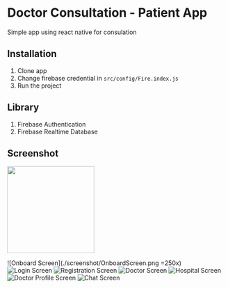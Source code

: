 # Doctor Consultation - Patient App

Simple app using react native for consulation

## Installation

1. Clone app
2. Change firebase credential in `src/config/Fire.index.js`
3. Run the project

## Library

1. Firebase Authentication
2. Firebase Realtime Database

## Screenshot

<img src="./screenshot/OnboardScreen.png" width="200">

![Onboard Screen](./screenshot/OnboardScreen.png =250x)
![Login Screen](./screenshot/LoginScreen.png)
![Registration Screen](./screenshot/RegistrationScreen.png)
![Doctor Screen](./screenshot/DoctorScreen.png)
![Hospital Screen](./screenshot/HospitalScreen.png)
![Doctor Profile Screen](./screenshot/DoctorProfileScreen.png)
![Chat Screen](./screenshot/ChatScreen.png)
